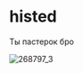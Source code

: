 # histed 
Ты пастерок бро

![268797_3](https://github.com/user-attachments/assets/ab75d723-ec82-463d-ac49-773c727caf6e)

